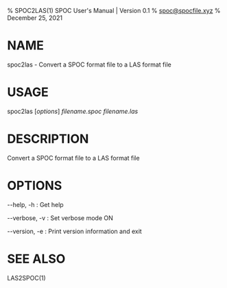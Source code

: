 % SPOC2LAS(1) SPOC User's Manual | Version 0.1
% spoc@spocfile.xyz
% December 25, 2021

# NAME

spoc2las - Convert a SPOC format file to a LAS format file

# USAGE

spoc2las [*options*] *filename.spoc* *filename.las*

# DESCRIPTION

Convert a SPOC format file to a LAS format file

# OPTIONS

\-\-help, -h
:   Get help

\-\-verbose, -v
:   Set verbose mode ON

\-\-version, -e
:   Print version information and exit

# SEE ALSO

LAS2SPOC(1)

